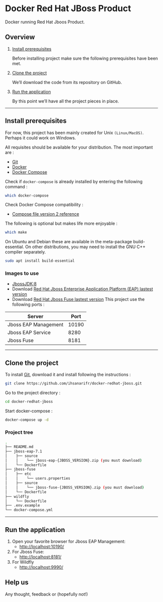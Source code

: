 # Docker Red Hat JBoss Product

Docker running Red Hat Jboos Product.

## Overview

1. [Install prerequisites](#install-prerequisites)

    Before installing project make sure the following prerequisites have been met.

2. [Clone the project](#clone-the-project)

    We’ll download the code from its repository on GitHub.

3. [Run the application](#run-the-application)

    By this point we’ll have all the project pieces in place.
___

## Install prerequisites

For now, this project has been mainly created for Unix `(Linux/MacOS)`. Perhaps it could work on Windows.

All requisites should be available for your distribution. The most important are :

* [Git](https://git-scm.com/downloads)
* [Docker](https://docs.docker.com/engine/installation/)
* [Docker Compose](https://docs.docker.com/compose/install/)

Check if `docker-compose` is already installed by entering the following command : 

```sh
which docker-compose
```

Check Docker Compose compatibility :

* [Compose file version 2 reference](https://docs.docker.com/compose/compose-file/)

The following is optional but makes life more enjoyable :

```sh
which make
```

On Ubuntu and Debian these are available in the meta-package build-essential. On other distributions, you may need to install the GNU C++ compiler separately.

```sh
sudo apt install build-essential
```

### Images to use
* [JbossJDK:8](https://hub.docker.com/r/jboss/base-jdk/)
* Download [Red Hat Jboss Enterprise Application Platform (EAP) lastest version](https://developers.redhat.com/products/eap/download/?referrer=jbd)
* Download [Red Hat Jboss Fuse lastest version](https://developers.redhat.com/products/fuse/download/)
This project use the following ports :

| Server               |  Port  |
|----------------------|--------|
| Jboss EAP Management |  10190 |
| Jboss EAP Service    |  8280  |
| Jboss Fuse           |  8181  |
___

## Clone the project

To install [Git](http://git-scm.com/book/en/v2/Getting-Started-Installing-Git), download it and install following the instructions :

```sh
git clone https://github.com/ihsanarifr/docker-redhat-jboss.git
```

Go to the project directory :

```sh
cd docker-redhat-jboss
```

Start docker-compose :

```sh
docker-compose up -d
```

### Project tree

```sh
.
├── README.md
├── jboss-eap-7.1
│    ├── source
│    │    └── jboss-eap-{JBOSS_VERSION}.zip (you must download)
│    └── Dockerfile
├── jboss-fuse
│    ├── etc
│    │    └── users.properties
│    ├── source
│    │    └── jboss-fuse-{JBOSS_VERSION}.zip (you must download)
│    └── Dockerfile
├── wildfly
│    └── Dockerfile
├── .env.example
└── docker-compose.yml
```

___

## Run the application

1. Open your favorite browser for Jboss EAP Management:
    * [http://localhost:10190/](http://localhost:10190/)
2. For Jboss Fuse:
    * [http://localhost:8181/](http://localhost:8181/)
3. For Wildfly
    * [http://localhost:9990/](http://localhost:9990/)


## Help us

Any thought, feedback or (hopefully not!)